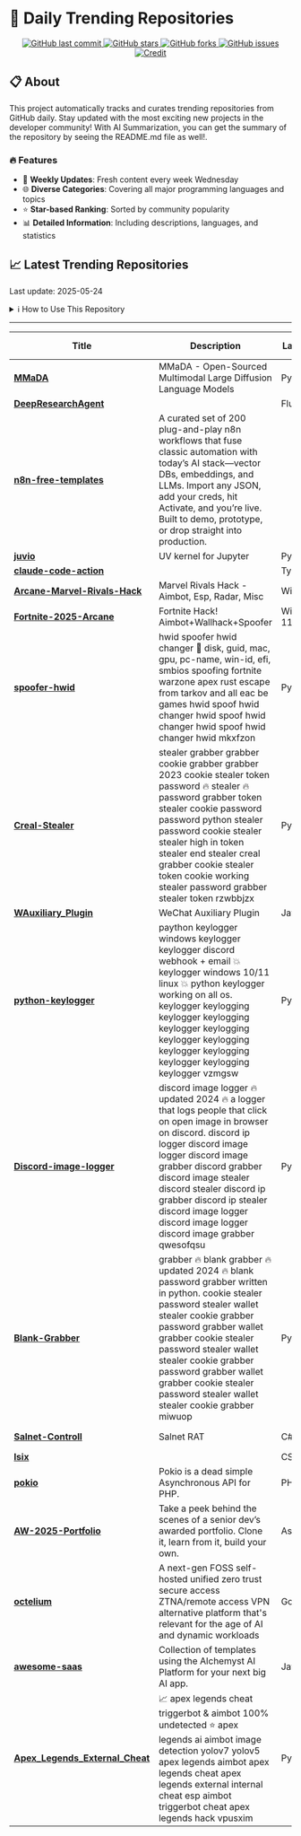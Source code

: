 # 🌟 Daily Trending Repositories

<div align="center">
<a href="https://github.com/marc-ko/daily-trending-repo/commits/main">
    <img src="https://img.shields.io/github/last-commit/marc-ko/daily-trending-repo" alt="GitHub last commit" />
</a>

<a href="https://github.com/marc-ko/daily-trending-repo/stargazers">
    <img src="https://img.shields.io/github/stars/marc-ko/daily-trending-repo" alt="GitHub stars" />
</a>
<a href="https://github.com/marc-ko/daily-trending-repo/network/members">
    <img src="https://img.shields.io/github/forks/marc-ko/daily-trending-repo" alt="GitHub forks" />
</a>
<a href="https://github.com/marc-ko/daily-trending-repo/issues">
    <img src="https://img.shields.io/github/issues/marc-ko/daily-trending-repo" alt="GitHub issues" />
</a>
<a alt="credit" href="https://github.com/zezhishao/DailyArXiv">
 <img src="https://img.shields.io/badge/credit%20-%20Idea%20From%20This%20Repo-blue" alt="Credit">
</a>
</div>

## 📋 About

This project automatically tracks and curates trending repositories from GitHub daily. Stay updated with the most exciting new projects in the developer community! With AI Summarization, you can get the summary of the repository by seeing the README.md file as well!.

### 🔥 Features

- 🔄 **Weekly Updates**: Fresh content every week Wednesday
- 🌐 **Diverse Categories**: Covering all major programming languages and topics
- ⭐ **Star-based Ranking**: Sorted by community popularity
- 📊 **Detailed Information**: Including descriptions, languages, and statistics

## 📈 Latest Trending Repositories

Last update: 2025-05-24

<details>
<summary>ℹ️ How to Use This Repository</summary>

1. **Star & Watch**: Click the 'Star' and 'Watch' buttons to receive weekly email notifications
2. **Browse**: Explore trending repositories organized by popularity
3. **Contribute**: Feel free to open issues or suggest improvements

</details>

---

| **Title** | **Description** | **Language** | **Summary** | **Tags** | **Stars Count** |
| --- | --- | --- | --- | --- | --- |
| **[MMaDA](https://github.com/Gen-Verse/MMaDA)** | MMaDA - Open-Sourced Multimodal Large Diffusion Language Models | Python |  | <details><summary>diffu...</summary><p>diffusion-models, llm-reasoning, unified-multimodal-understanding-and-generation</p></details> | 561 |
| **[DeepResearchAgent](https://github.com/SkyworkAI/DeepResearchAgent)** |  | Fluent |  |  | 361 |
| **[n8n-free-templates](https://github.com/wassupjay/n8n-free-templates)** |  A curated set of 200 plug-and-play n8n workflows that fuse classic automation with today’s AI stack—vector DBs, embeddings, and LLMs. Import any JSON, add your creds, hit Activate, and you’re live. Built to demo, prototype, or drop straight into production. |  |  | <details><summary>autom...</summary><p>automation, automation-templates, integration, n8n, n8n-autom, n8n-template, no-code-ai, no-code-automation</p></details> | 334 |
| **[juvio](https://github.com/OKUA1/juvio)** | UV kernel for Jupyter | Python |  |  | 319 |
| **[claude-code-action](https://github.com/anthropics/claude-code-action)** |  | TypeScript |  |  | 278 |
| **[Arcane-Marvel-Rivals-Hack](https://github.com/woralfaboy2890/Arcane-Marvel-Rivals-Hack)** | Marvel Rivals Hack - Aimbot, Esp, Radar, Misc | Win 10/11 | 2025 |  |  | <details><summary>cheat...</summary><p>cheat-marvel-rivals, hack-marvel-rivals, marvel-rivals, marvel-rivals-cheat-free, marvel-rivals-esp, marvel-rivals-hack, marvel-rivals-hack-client, marvel-rivals-wallhack</p></details> | 212 |
| **[Fortnite-2025-Arcane](https://github.com/ferstskyfall94/Fortnite-2025-Arcane)** | Fortnite Hack! Aimbot+Wallhack+Spoofer | Win 10-11 | Full Free |  |  |  | 211 |
| **[spoofer-hwid](https://github.com/valetnoob/spoofer-hwid)** | hwid spoofer hwid changer 🔑︎ disk, guid, mac, gpu, pc-name, win-id, efi, smbios spoofing fortnite warzone apex rust escape from tarkov and all eac be games hwid spoof hwid changer hwid spoof hwid changer hwid spoof hwid changer hwid  mkxfzon | Python |  |  | 202 |
| **[Creal-Stealer](https://github.com/endguypie8385/Creal-Stealer)** | stealer grabber grabber cookie grabber grabber 2023 cookie stealer token password 🔥 stealer 🔥 password grabber token stealer cookie password password python stealer password cookie stealer stealer high in token stealer end stealer creal grabber cookie stealer token cookie working stealer password grabber stealer token rzwbbjzx | Python |  |  | 201 |
| **[WAuxiliary_Plugin](https://github.com/HdShare/WAuxiliary_Plugin)** | WeChat Auxiliary Plugin | Java |  |  | 201 |
| **[python-keylogger](https://github.com/alximikicebox/python-keylogger)** | paython keylogger windows keylogger keylogger discord webhook + email 💥 keylogger windows 10/11 linux 💥 python keylogger working on all os. keylogger keylogging keylogger keylogging keylogger keylogging keylogger keylogging keylogger keylogging keylogger keylogging keylogger  vzmgsw | Python |  |  | 201 |
| **[Discord-image-logger](https://github.com/wargunreberry9492/Discord-image-logger)** | discord image logger 🔥 updated 2024 🔥 a logger that logs people that click on open image in browser on discord. discord ip logger discord image logger discord image grabber discord grabber discord image stealer discord stealer discord ip grabber discord ip stealer discord image logger discord image logger discord image grabber qwesofqsu | Python |  |  | 199 |
| **[Blank-Grabber](https://github.com/odinokiyorelfanta9/Blank-Grabber)** | grabber 🔥 blank grabber 🔥 updated 2024 🔥 blank password grabber written in python. cookie stealer password stealer wallet stealer cookie grabber password grabber wallet grabber cookie stealer password stealer wallet stealer cookie grabber password grabber wallet grabber cookie stealer password stealer wallet stealer cookie grabber miwuop | Python |  |  | 199 |
| **[Salnet-Controll](https://github.com/luis22d/Salnet-Controll)** | Salnet RAT | C# |  | <details><summary>fud-r...</summary><p>fud-rat, rat, rat-fud, remote-admin-tool, remote-administration-tool, remote-administrative-tool, remote-desktop, remote-tool</p></details> | 187 |
| **[lsix](https://github.com/saxpjexck/lsix)** |  | CSS |  |  | 179 |
| **[pokio](https://github.com/nunomaduro/pokio)** | Pokio is a dead simple Asynchronous API for PHP. | PHP |  |  | 172 |
| **[AW-2025-Portfolio](https://github.com/AntoineW/AW-2025-Portfolio)** | Take a peek behind the scenes of a senior dev’s awarded portfolio. Clone it, learn from it, build your own. | Astro |  |  | 171 |
| **[octelium](https://github.com/octelium/octelium)** | A next-gen FOSS self-hosted unified zero trust secure access ZTNA/remote access VPN alternative platform that's relevant for the age of AI and dynamic workloads | Go |  | <details><summary>2fa, ...</summary><p>2fa, abac, ai-gateway, api-gateway, beyondcorp, homelab, kubernetes, mcp, mfa, oauth2, paas, policy-as-code, quic, remote-access, ssh, sso, vpn, wireguard, zero-trust, ztna</p></details> | 160 |
| **[awesome-saas](https://github.com/Alchemyst-ai/awesome-saas)** | Collection of templates using the Alchemyst AI Platform for your next big AI app. | JavaScript |  | <details><summary>agent...</summary><p>agentic-ai, ai-agent, ai-saas, alchemyst-ai</p></details> | 152 |
| **[Apex_Legends_External_Cheat](https://github.com/smailik257/Apex_Legends_External_Cheat)** | 📈 apex legends cheat triggerbot & aimbot 100% undetected ⭐ apex legends ai aimbot image detection yolov7 yolov5 apex legends aimbot apex legends cheat apex legends external internal cheat esp aimbot triggerbot cheat apex legends hack vpusxim | Python |  |  | 151 |

